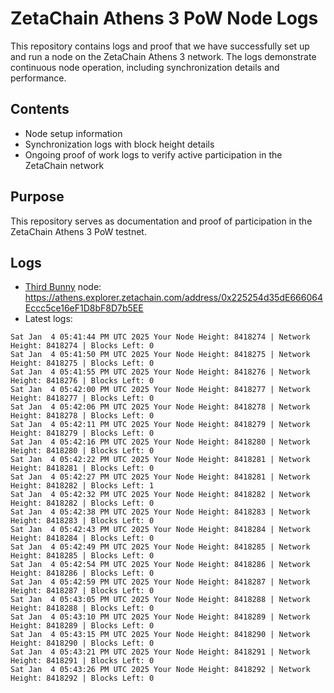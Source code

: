 # ZetaChain Athens 3 PoW Node Logs
This repository contains logs and proof that we have successfully set up and run a node on the ZetaChain Athens 3 network. The logs demonstrate continuous node operation, including synchronization details and performance.

## Contents
- Node setup information
- Synchronization logs with block height details
- Ongoing proof of work logs to verify active participation in the ZetaChain network

## Purpose
This repository serves as documentation and proof of participation in the ZetaChain Athens 3 PoW testnet.

## Logs

- [Third Bunny](https://thirdbunny.xyz/) node: https://athens.explorer.zetachain.com/address/0x225254d35dE666064Eccc5ce16eF1D8bF8D7b5EE
- Latest logs:
```
Sat Jan  4 05:41:44 PM UTC 2025 Your Node Height: 8418274 | Network Height: 8418274 | Blocks Left: 0
Sat Jan  4 05:41:50 PM UTC 2025 Your Node Height: 8418275 | Network Height: 8418275 | Blocks Left: 0
Sat Jan  4 05:41:55 PM UTC 2025 Your Node Height: 8418276 | Network Height: 8418276 | Blocks Left: 0
Sat Jan  4 05:42:00 PM UTC 2025 Your Node Height: 8418277 | Network Height: 8418277 | Blocks Left: 0
Sat Jan  4 05:42:06 PM UTC 2025 Your Node Height: 8418278 | Network Height: 8418278 | Blocks Left: 0
Sat Jan  4 05:42:11 PM UTC 2025 Your Node Height: 8418279 | Network Height: 8418279 | Blocks Left: 0
Sat Jan  4 05:42:16 PM UTC 2025 Your Node Height: 8418280 | Network Height: 8418280 | Blocks Left: 0
Sat Jan  4 05:42:22 PM UTC 2025 Your Node Height: 8418281 | Network Height: 8418281 | Blocks Left: 0
Sat Jan  4 05:42:27 PM UTC 2025 Your Node Height: 8418281 | Network Height: 8418282 | Blocks Left: 1
Sat Jan  4 05:42:32 PM UTC 2025 Your Node Height: 8418282 | Network Height: 8418282 | Blocks Left: 0
Sat Jan  4 05:42:38 PM UTC 2025 Your Node Height: 8418283 | Network Height: 8418283 | Blocks Left: 0
Sat Jan  4 05:42:43 PM UTC 2025 Your Node Height: 8418284 | Network Height: 8418284 | Blocks Left: 0
Sat Jan  4 05:42:49 PM UTC 2025 Your Node Height: 8418285 | Network Height: 8418285 | Blocks Left: 0
Sat Jan  4 05:42:54 PM UTC 2025 Your Node Height: 8418286 | Network Height: 8418286 | Blocks Left: 0
Sat Jan  4 05:42:59 PM UTC 2025 Your Node Height: 8418287 | Network Height: 8418287 | Blocks Left: 0
Sat Jan  4 05:43:05 PM UTC 2025 Your Node Height: 8418288 | Network Height: 8418288 | Blocks Left: 0
Sat Jan  4 05:43:10 PM UTC 2025 Your Node Height: 8418289 | Network Height: 8418289 | Blocks Left: 0
Sat Jan  4 05:43:15 PM UTC 2025 Your Node Height: 8418290 | Network Height: 8418290 | Blocks Left: 0
Sat Jan  4 05:43:21 PM UTC 2025 Your Node Height: 8418291 | Network Height: 8418291 | Blocks Left: 0
Sat Jan  4 05:43:26 PM UTC 2025 Your Node Height: 8418292 | Network Height: 8418292 | Blocks Left: 0
```
